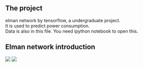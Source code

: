 ## The project
elman network by tensorflow, a undergraduate project.   
It is used to predict power consumption.    
Data is also in this file. You need ipython notebook to open this.     

## Elman network introduction
![](https://github.com/stephenkung/elman_network/blob/master/elman0.png) 
![](https://github.com/stephenkung/elman_network/blob/master/elman1.png) 


